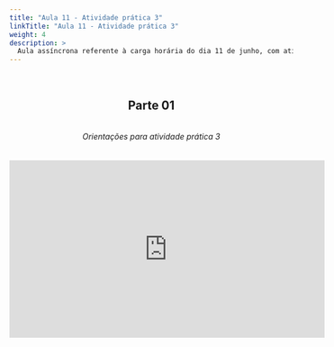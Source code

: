 ```yaml
---
title: "Aula 11 - Atividade prática 3"
linkTitle: "Aula 11 - Atividade prática 3"
weight: 4
description: >
  Aula assíncrona referente à carga horária do dia 11 de junho, com atividade prática 3
---
```


<br>
<div align="center">
<h2>Parte 01</h2>
<br>
<i>Orientações para atividade prática 3</i>
<br><br><br>
<iframe width="560" height="315" src="https://www.youtube.com/embed/_d3rk3lCXug" frameborder="0" allow="accelerometer; autoplay; clipboard-write; encrypted-media; gyroscope; picture-in-picture" allowfullscreen></iframe>
<br><br>

</div>
